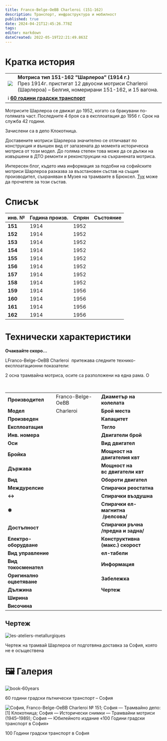 ```yaml
---
title: Franco-Belge-OeBB Charleroi (151-162)
description: Транспорт, инфраструктура и мобилност
published: true
date: 2024-04-21T12:45:26.778Z
tags: 
editor: markdown
dateCreated: 2022-05-19T22:21:49.863Z
---
```


# Кратка история

<!--следващ пост--> 
<div class="table-responsive"><table style="width:100%"><tr>
<td><img src="http://46.10.181.183:1518/trinmo/gallery/60-godini/str50-charleroi.jpg"></td>
<td><b>Мотриса тип 151-162 "Шарлероа" (1914 г.)</b><br>През 1914г. пристигат 12 двуосни мотриси Charleroi (Шарлероа) – Белгия, номерирани 151-162, и 15 вагона. </td></tr>
  <td colspan=2 > ℹ️  <a href="http://46.10.181.183:1518/trinmo/gallery/60-godini/str-49-tm205.jpg"><b>60 години градски транспорт</b></a></td></table></div>
  
Мотрисите Шарлероа се движат до 1952, когато са бракувани по-голямата част. Последните 4 броя са в експлоатация до 1956 г. Срок на служба 42 години.  
  
Зачислени са в депо Клокотница.

Доставените мотриси Шарлероа значително се отличават по конструкция и външен вид от запазената до момента историческа мотриса от този модел. До голяма степен това може да се дължи на извършени в ДТО ремонти и реконструкции на съхранената мотриса.

Интересен блог, където има информация за подобни на софийските мотриси Шарлероа разказва за възстановен състав на същия производител, съхраняван в Музея на трамваите в Брюксел. [Тук](http://leblogdecallisto.blogspot.bg/2015/01/les-ateliers-metallurgiques-tubize.html) може да прочетете за този състав.

# Списък

| **инв. №** | **Година произв.** | Спрян | **Състояние** |
| --- | --- | --- | --- |
| **151** | 1914 | 1952 |     |
| **152** | 1914 | 1952 |     |
| **153** | 1914 | 1952 |     |
| **154** | 1914 | 1952 |     |
| **155** | 1914 | 1952 |     |
| **156** | 1914 | 1952 |     |
| **157** | 1914 | 1952 |     |
| **158** | 1914 | 1952 |     |
| **159** | 1914 | 1956 |     |
| **160** | 1914 | 1956 |     |
| **161** | 1914 | 1956 |     |
| **162** | 1914 | 1956 |     |

# Технически характеристики

**Oчаквайте скоро…**

LFranco-Belge-OeBB Charleroi  притежава следните технико-експлоатационни показатели:

2 осна трамвайна мотриса, осите са разположени на една рама. О

  
 

|     |     |     |     |
| --- | --- | --- | --- |
| **Производител** | Franco-Belge-OeBB | **Диаметър на колелата** |     |
| **Модел** | Charleroi | **Брой места** |     |
| **Произведен** |     | **Капацитет** |     |
| **Експлоатация** |     | **Тегло** |     |
| **Инв. номера** |     | **Двигатели брой** |     |
| **Оси** |     | **Вид двигател** |     |
| **Бройка** |     | **Мощност на**   <br>**двигателия квт** |     |
| **Държава** |     | **Мощност на**   <br>**вс двигатели квт** |     |
| **Вид** |     | **Обороти двигател** |     |
| **Междурелсие** |     | **Спирачки реостатна** |     |
| **↔** |     | **Спирачки въздушна** |     |
| **❅** |     | **Спирачки ел-магнитна**  <br> **/релсова/** |     |
| **Достъпност** |     | **Спирачки ръчна**  <br>**/предна и задна/** |     |
| **Електро-**  <br>**оборудване** |     | **Конструктивна**   <br>**(макс.) скорост** |     |
| **Вид управление** |     | **ел-табели** |     |
| **Вид токосменател** |     | **Информация** |     |
| **Оригинално**  <br>**оцветяване** |     | **Забележка** |     |
| **Дължина** |     | **Чертеж** |     |
| **Ширина** |     |     |     |
| **Височина** |     |     |     |

## Чертеж

![les-ateliers-metallurgiques](http://green.bgtransport.org/wp-content/uploads/2016/10/Les-Ateliers-Metallurgiques-1024x547.jpg)

Чертеж на трамвай Шарлероа от подготвяна доставка за София, която не е осъществена

# 🖼️ Галерия

![book-60years](http://green.bgtransport.org/wp-content/uploads/2016/10/Book-60years.jpg)

60 години градски пътнически транспорт – София

![София, Franco-Belge-OeBB Charleroi № 151; София — Трамвайно депо: [1] Клокотница; София — Исторически снимки — Трамвайни мотриси (1945–1989); София — Юбилейното издание «100 Години градски транспорт в София»](https://transphoto.org/photo/04/44/67/444671.jpg)

100 Години градски транспорт в София